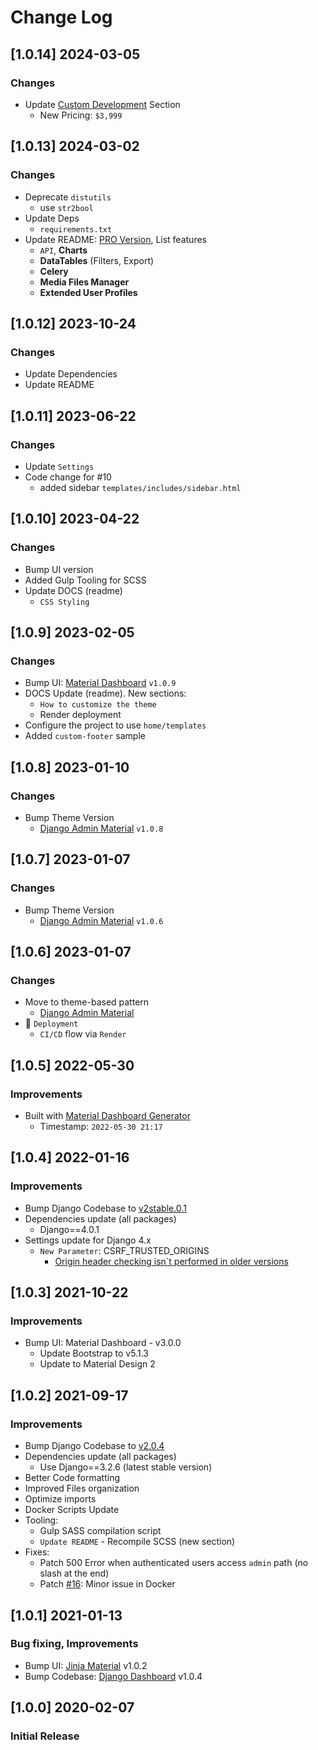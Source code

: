 # Change Log

## [1.0.14] 2024-03-05
### Changes

- Update [Custom Development](https://appseed.us/custom-development/) Section
  - New Pricing: `$3,999`

## [1.0.13] 2024-03-02
### Changes

- Deprecate `distutils`
  - use `str2bool`
- Update Deps 
  - `requirements.txt`  
- Update README: [PRO Version](https://appseed.us/product/material-dashboard2-pro/django/), List features
  - `API`, **Charts** 
  - **DataTables** (Filters, Export)
  - **Celery**
  - **Media Files Manager**
  - **Extended User Profiles**

## [1.0.12] 2023-10-24
### Changes

- Update Dependencies 
- Update README 

## [1.0.11] 2023-06-22
### Changes

- Update `Settings`
- Code change for #10
  - added sidebar `templates/includes/sidebar.html`

## [1.0.10] 2023-04-22
### Changes

- Bump UI version 
- Added Gulp Tooling for SCSS
- Update DOCS (readme)
  - `CSS Styling`

## [1.0.9] 2023-02-05
### Changes

- Bump UI: [Material Dashboard](https://github.com/app-generator/django-admin-material-dashboard) `v1.0.9`
- DOCS Update (readme). New sections:
  - `How to customize the theme`
  - Render deployment
- Configure the project to use `home/templates`
- Added `custom-footer` sample

## [1.0.8] 2023-01-10
### Changes

- Bump Theme Version
  - [Django Admin Material](https://github.com/app-generator/django-admin-material-dashboard) `v1.0.8`

## [1.0.7] 2023-01-07
### Changes

- Bump Theme Version
  - [Django Admin Material](https://github.com/app-generator/django-admin-material-dashboard) `v1.0.6`

## [1.0.6] 2023-01-07
### Changes

- Move to theme-based pattern
  - [Django Admin Material](https://github.com/app-generator/django-admin-material-dashboard)
- 🚀 `Deployment` 
  - `CI/CD` flow via `Render`

## [1.0.5] 2022-05-30
### Improvements

- Built with [Material Dashboard Generator](https://appseed.us/generator/material-dashboard/)
  - Timestamp: `2022-05-30 21:17`

## [1.0.4] 2022-01-16
### Improvements

- Bump Django Codebase to [v2stable.0.1](https://github.com/app-generator/boilerplate-code-django-dashboard/releases)
- Dependencies update (all packages) 
  - Django==4.0.1
- Settings update for Django 4.x
  - `New Parameter`: CSRF_TRUSTED_ORIGINS
    - [Origin header checking isn`t performed in older versions](https://docs.djangoproject.com/en/4.0/ref/settings/#csrf-trusted-origins)  

## [1.0.3] 2021-10-22
### Improvements

- Bump UI: Material Dashboard - v3.0.0
  - Update Bootstrap to v5.1.3
  - Update to Material Design 2

## [1.0.2] 2021-09-17
### Improvements

- Bump Django Codebase to [v2.0.4](https://github.com/app-generator/boilerplate-code-django-dashboard/releases)
- Dependencies update (all packages)
  - Use Django==3.2.6 (latest stable version)
- Better Code formatting
- Improved Files organization
- Optimize imports
- Docker Scripts Update 
- Tooling:
  - Gulp SASS compilation script   
  - `Update README` - Recompile SCSS (new section)
- Fixes: 
  - Patch 500 Error when authenticated users access `admin` path (no slash at the end)
  - Patch [#16](https://github.com/app-generator/boilerplate-code-django-dashboard/issues/16): Minor issue in Docker 

## [1.0.1] 2021-01-13
### Bug fixing, Improvements

- Bump UI: [Jinja Material](https://github.com/app-generator/jinja-material-dashboard) v1.0.2
- Bump Codebase: [Django Dashboard](https://github.com/app-generator/boilerplate-code-django-dashboard) v1.0.4 

## [1.0.0] 2020-02-07
### Initial Release
